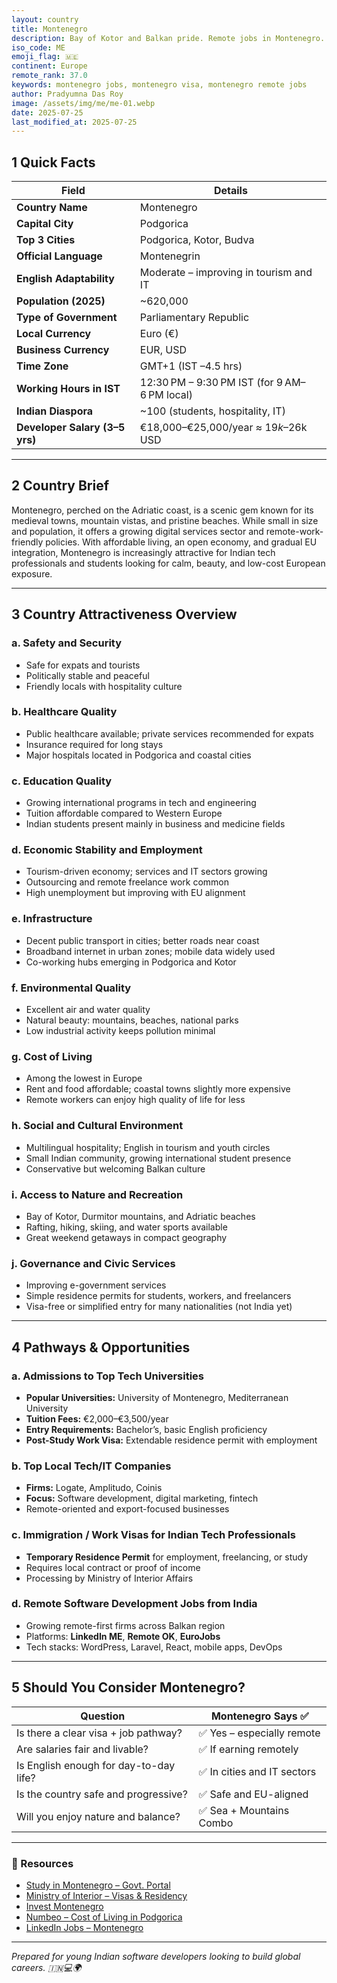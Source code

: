 ```yaml
---
layout: country
title: Montenegro
description: Bay of Kotor and Balkan pride. Remote jobs in Montenegro. Trilp AI curated info. Indians in Montenegro.
iso_code: ME
emoji_flag: 🇲🇪
continent: Europe
remote_rank: 37.0
keywords: montenegro jobs, montenegro visa, montenegro remote jobs
author: Pradyumna Das Roy
image: /assets/img/me/me-01.webp
date: 2025-07-25
last_modified_at: 2025-07-25
---
```


## 1 Quick Facts

| Field                          | Details                                      |
| ------------------------------ | -------------------------------------------- |
| **Country Name**               | Montenegro                                   |
| **Capital City**               | Podgorica                                    |
| **Top 3 Cities**               | Podgorica, Kotor, Budva                      |
| **Official Language**          | Montenegrin                                  |
| **English Adaptability**       | Moderate – improving in tourism and IT       |
| **Population (2025)**          | ~620,000                                     |
| **Type of Government**         | Parliamentary Republic                       |
| **Local Currency**             | Euro (€)                                     |
| **Business Currency**          | EUR, USD                                     |
| **Time Zone**                  | GMT+1 (IST –4.5 hrs)                         |
| **Working Hours in IST**       | 12:30 PM – 9:30 PM IST (for 9 AM–6 PM local) |
| **Indian Diaspora**            | ~100 (students, hospitality, IT)             |
| **Developer Salary (3–5 yrs)** | €18,000–€25,000/year ≈ $19k–$26k USD         |

---

## 2 Country Brief

Montenegro, perched on the Adriatic coast, is a scenic gem known for its medieval towns, mountain vistas, and pristine beaches. While small in size and population, it offers a growing digital services sector and remote-work-friendly policies. With affordable living, an open economy, and gradual EU integration, Montenegro is increasingly attractive for Indian tech professionals and students looking for calm, beauty, and low-cost European exposure.

---

## 3 Country Attractiveness Overview

### a. Safety and Security

- Safe for expats and tourists
- Politically stable and peaceful
- Friendly locals with hospitality culture

### b. Healthcare Quality

- Public healthcare available; private services recommended for expats
- Insurance required for long stays
- Major hospitals located in Podgorica and coastal cities

### c. Education Quality

- Growing international programs in tech and engineering
- Tuition affordable compared to Western Europe
- Indian students present mainly in business and medicine fields

### d. Economic Stability and Employment

- Tourism-driven economy; services and IT sectors growing
- Outsourcing and remote freelance work common
- High unemployment but improving with EU alignment

### e. Infrastructure

- Decent public transport in cities; better roads near coast
- Broadband internet in urban zones; mobile data widely used
- Co-working hubs emerging in Podgorica and Kotor

### f. Environmental Quality

- Excellent air and water quality
- Natural beauty: mountains, beaches, national parks
- Low industrial activity keeps pollution minimal

### g. Cost of Living

- Among the lowest in Europe
- Rent and food affordable; coastal towns slightly more expensive
- Remote workers can enjoy high quality of life for less

### h. Social and Cultural Environment

- Multilingual hospitality; English in tourism and youth circles
- Small Indian community, growing international student presence
- Conservative but welcoming Balkan culture

### i. Access to Nature and Recreation

- Bay of Kotor, Durmitor mountains, and Adriatic beaches
- Rafting, hiking, skiing, and water sports available
- Great weekend getaways in compact geography

### j. Governance and Civic Services

- Improving e-government services
- Simple residence permits for students, workers, and freelancers
- Visa-free or simplified entry for many nationalities (not India yet)

---

## 4 Pathways & Opportunities

### a. Admissions to Top Tech Universities

- **Popular Universities:** University of Montenegro, Mediterranean University
- **Tuition Fees:** €2,000–€3,500/year
- **Entry Requirements:** Bachelor’s, basic English proficiency
- **Post-Study Work Visa:** Extendable residence permit with employment

### b. Top Local Tech/IT Companies

- **Firms:** Logate, Amplitudo, Coinis
- **Focus:** Software development, digital marketing, fintech
- Remote-oriented and export-focused businesses

### c. Immigration / Work Visas for Indian Tech Professionals

- **Temporary Residence Permit** for employment, freelancing, or study
- Requires local contract or proof of income
- Processing by Ministry of Interior Affairs

### d. Remote Software Development Jobs from India

- Growing remote-first firms across Balkan region
- Platforms: **LinkedIn ME**, **Remote OK**, **EuroJobs**
- Tech stacks: WordPress, Laravel, React, mobile apps, DevOps

---

## 5 Should You Consider Montenegro?

| Question                               | Montenegro Says ✅          |
| -------------------------------------- | --------------------------- |
| Is there a clear visa + job pathway?   | ✅ Yes – especially remote  |
| Are salaries fair and livable?         | ✅ If earning remotely      |
| Is English enough for day-to-day life? | ✅ In cities and IT sectors |
| Is the country safe and progressive?   | ✅ Safe and EU-aligned      |
| Will you enjoy nature and balance?     | ✅ Sea + Mountains Combo    |

---

### 🔗 Resources

- [Study in Montenegro – Govt. Portal](https://www.edu.me/)
- [Ministry of Interior – Visas & Residency](https://mup.gov.me/)
- [Invest Montenegro](https://www.investmentagency.me/)
- [Numbeo – Cost of Living in Podgorica](https://www.numbeo.com/cost-of-living/in/Podgorica)
- [LinkedIn Jobs – Montenegro](https://www.linkedin.com/jobs/search/?location=Montenegro)

---

_Prepared for young Indian software developers looking to build global careers. 🇮🇳💻🌍_
